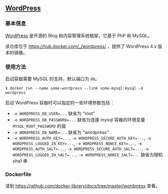 ## [WordPress](https://hub.docker.com/_/wordpress/)

### 基本信息
[WordPress](https://en.wikipedia.org/wiki/WordPress) 是开源的 Blog 和内容管理系统框架，它基于 PhP 和 MySQL。

该仓库位于 https://hub.docker.com/_/wordpress/ ，提供了 WordPress 4.x 版本的镜像。

### 使用方法
启动容器需要 MySQL 的支持，默认端口为 `80`。

```
$ docker run --name some-wordpress --link some-mysql:mysql -d wordpress
```
启动 WordPress 容器时可以指定的一些环境参数包括：

* `-e WORDPRESS_DB_USER=...` 缺省为 “root”
* `-e WORDPRESS_DB_PASSWORD=...` 缺省为连接 mysql 容器的环境变量 `MYSQL_ROOT_PASSWORD` 的值
* `-e WORDPRESS_DB_NAME=...` 缺省为 “wordpress”
* `-e WORDPRESS_AUTH_KEY=...`, `-e WORDPRESS_SECURE_AUTH_KEY=...`, `-e WORDPRESS_LOGGED_IN_KEY=...`, `-e WORDPRESS_NONCE_KEY=...`, `-e WORDPRESS_AUTH_SALT=...`, `-e WORDPRESS_SECURE_AUTH_SALT=...`, `-e WORDPRESS_LOGGED_IN_SALT=...`, `-e WORDPRESS_NONCE_SALT=...` 缺省为随机 sha1 串

### Dockerfile

请到 https://github.com/docker-library/docs/tree/master/wordpress 查看。
